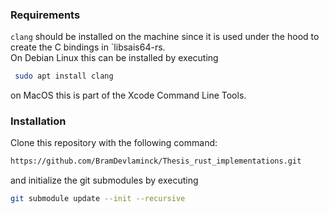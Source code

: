 ### Requirements
`clang` should be installed on the machine since it is used under the hood to create the C bindings in `libsais64-rs.  
On Debian Linux this can be installed by executing
```sh
 sudo apt install clang
```
on MacOS this is part of the Xcode Command Line Tools.

### Installation
Clone this repository with the following command:
```sh
https://github.com/BramDevlaminck/Thesis_rust_implementations.git
```
and initialize the git submodules by executing
```sh
git submodule update --init --recursive
```